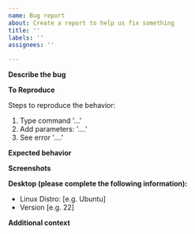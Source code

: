 ```yaml
---
name: Bug report
about: Create a report to help us fix something
title: ''
labels: ''
assignees: ''

---
```


**Describe the bug**

<!-- A clear and concise description of what the bug is. -->

**To Reproduce**

Steps to reproduce the behavior:

1. Type command '...'
2. Add parameters: '....'
3. See error '....'

**Expected behavior**
<!-- A clear and concise description of what you expected to happen. -->

**Screenshots**
<!-- If applicable, add screenshots to help explain your problem. -->

**Desktop (please complete the following information):**
 - Linux Distro: [e.g. Ubuntu]
 - Version [e.g. 22]



**Additional context**
<!-- Add any other context about the problem here. -->